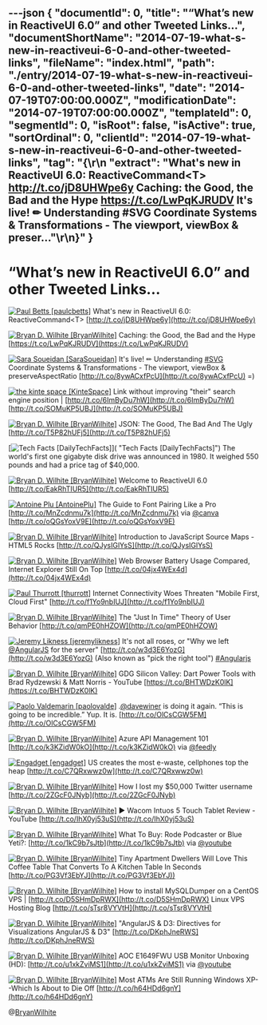 ---json
{
  "documentId": 0,
  "title": "“What’s new in ReactiveUI 6.0” and other Tweeted Links…",
  "documentShortName": "2014-07-19-what-s-new-in-reactiveui-6-0-and-other-tweeted-links",
  "fileName": "index.html",
  "path": "./entry/2014-07-19-what-s-new-in-reactiveui-6-0-and-other-tweeted-links",
  "date": "2014-07-19T07:00:00.000Z",
  "modificationDate": "2014-07-19T07:00:00.000Z",
  "templateId": 0,
  "segmentId": 0,
  "isRoot": false,
  "isActive": true,
  "sortOrdinal": 0,
  "clientId": "2014-07-19-what-s-new-in-reactiveui-6-0-and-other-tweeted-links",
  "tag": "{\r\n  \"extract\": \"What's new in ReactiveUI 6.0: ReactiveCommand&lt;T&gt;  http://t.co/jD8UHWpe6y  Caching: the Good, the Bad and the Hype https://t.co/LwPqKJRUDV  It's live! ✏ Understanding #SVG Coordinate Systems &amp; Transformations - The viewport, viewBox &amp; preser...\"\r\n}"
}
---

# “What’s new in ReactiveUI 6.0” and other Tweeted Links…

[<img alt="Paul Betts [paulcbetts]" src="https://songhay.blob.core.windows.net/shared-social-twitter/paulcbetts.jpeg">](http://t.co/1tmHzDAFNm "Paul Betts [paulcbetts]") <span>What's new in ReactiveUI 6.0: ReactiveCommand&lt;T&gt; [http://t.co/jD8UHWpe6y](http://t.co/jD8UHWpe6y)</span>

[<img alt="Bryan D. Wilhite [BryanWilhite]" src="https://songhay.blob.core.windows.net/shared-social-twitter/BryanWilhite.jpeg">](http://t.co/UNdqV0Z1zz "Bryan D. Wilhite [BryanWilhite]") <span>Caching: the Good, the Bad and the Hype [https://t.co/LwPqKJRUDV](https://t.co/LwPqKJRUDV)</span>

[<img alt="Sara Soueidan [SaraSoueidan]" src="https://songhay.blob.core.windows.net/shared-social-twitter/SaraSoueidan.png">](http://t.co/tfgYPYsycN "Sara Soueidan [SaraSoueidan]") <span>It's live! ✏ Understanding [#SVG](http://search.twitter.com/search?q=%23SVG) Coordinate Systems &amp; Transformations - The viewport, viewBox &amp; preserveAspectRatio [http://t.co/8ywACxfPcU](http://t.co/8ywACxfPcU) =)</span>

[<img alt="the kinte space [KinteSpace]" src="https://songhay.blob.core.windows.net/shared-social-twitter/KinteSpace.png">](http://t.co/s5roAXuR0y "the kinte space [KinteSpace]") <span>Link without improving "their" search engine position | [http://t.co/6ImByDu7hW](http://t.co/6ImByDu7hW) [http://t.co/SOMuKP5UBJ](http://t.co/SOMuKP5UBJ)</span>

[<img alt="Bryan D. Wilhite [BryanWilhite]" src="https://songhay.blob.core.windows.net/shared-social-twitter/BryanWilhite.jpeg">](http://t.co/UNdqV0Z1zz "Bryan D. Wilhite [BryanWilhite]") <span>JSON: The Good, The Bad And The Ugly [http://t.co/T5P82hUFj5](http://t.co/T5P82hUFj5)</span>

[<img alt="Tech Facts [DailyTechFacts]" src="https://songhay.blob.core.windows.net/shared-social-twitter/DailyTechFacts.jpeg">]( "Tech Facts [DailyTechFacts]") <span>The world's first one gigabyte disk drive was announced in 1980. It weighed 550 pounds and had a price tag of $40,000.</span>

[<img alt="Bryan D. Wilhite [BryanWilhite]" src="https://songhay.blob.core.windows.net/shared-social-twitter/BryanWilhite.jpeg">](http://t.co/UNdqV0Z1zz "Bryan D. Wilhite [BryanWilhite]") <span>Welcome to ReactiveUI 6.0 [http://t.co/EakRhTIUR5](http://t.co/EakRhTIUR5)</span>

[<img alt="Antoine Plu [AntoinePlu]" src="https://songhay.blob.core.windows.net/shared-social-twitter/AntoinePlu.jpeg">](http://t.co/GSiGsFwqLN "Antoine Plu [AntoinePlu]") <span>The Guide to Font Pairing Like a Pro [http://t.co/MnZcdnmu7k](http://t.co/MnZcdnmu7k) via [@canva](http://twitter.com/canva) [http://t.co/oQGsYoxV9E](http://t.co/oQGsYoxV9E)</span>

[<img alt="Bryan D. Wilhite [BryanWilhite]" src="https://songhay.blob.core.windows.net/shared-social-twitter/BryanWilhite.jpeg">](http://t.co/UNdqV0Z1zz "Bryan D. Wilhite [BryanWilhite]") <span>Introduction to JavaScript Source Maps - HTML5 Rocks [http://t.co/QJysIGlYsS](http://t.co/QJysIGlYsS)</span>

[<img alt="Bryan D. Wilhite [BryanWilhite]" src="https://songhay.blob.core.windows.net/shared-social-twitter/BryanWilhite.jpeg">](http://t.co/UNdqV0Z1zz "Bryan D. Wilhite [BryanWilhite]") <span>Web Browser Battery Usage Compared, Internet Explorer Still On Top [http://t.co/04jx4WEx4d](http://t.co/04jx4WEx4d)</span>

[<img alt="Paul Thurrott [thurrott]" src="https://songhay.blob.core.windows.net/shared-social-twitter/thurrott.jpeg">](http://t.co/AlP0Nkiamu "Paul Thurrott [thurrott]") <span>Internet Connectivity Woes Threaten "Mobile First, Cloud First" [http://t.co/f1Yo9nbIUJ](http://t.co/f1Yo9nbIUJ)</span>

[<img alt="Bryan D. Wilhite [BryanWilhite]" src="https://songhay.blob.core.windows.net/shared-social-twitter/BryanWilhite.jpeg">](http://t.co/UNdqV0Z1zz "Bryan D. Wilhite [BryanWilhite]") <span>The "Just In Time" Theory of User Behavior [http://t.co/qmPE0hHZOW](http://t.co/qmPE0hHZOW)</span>

[<img alt="Jeremy Likness [jeremylikness]" src="https://songhay.blob.core.windows.net/shared-social-twitter/jeremylikness.png">](http://t.co/WRlhr12CpE "Jeremy Likness [jeremylikness]") <span>It's not all roses, or "Why we left [@AngularJS](http://twitter.com/AngularJS) for the server" [http://t.co/w3d3E6YozG](http://t.co/w3d3E6YozG) (Also known as "pick the right tool") [#Angularjs](http://search.twitter.com/search?q=%23Angularjs)</span>

[<img alt="Bryan D. Wilhite [BryanWilhite]" src="https://songhay.blob.core.windows.net/shared-social-twitter/BryanWilhite.jpeg">](http://t.co/UNdqV0Z1zz "Bryan D. Wilhite [BryanWilhite]") <span>GDG Silicon Valley: Dart Power Tools with Brad Rydzewski &amp; Matt Norris - YouTube [https://t.co/BHTWDzK0lK](https://t.co/BHTWDzK0lK)</span>

[<img alt="Paolo Valdemarin [paolovalde]" src="https://songhay.blob.core.windows.net/shared-social-twitter/paolovalde.jpeg">](http://t.co/yk3k4dUsQ3 "Paolo Valdemarin [paolovalde]") <span>.[@davewiner](http://twitter.com/davewiner) is doing it again. “This is going to be incredible.” Yup. It is. [http://t.co/OlCsCGW5FM](http://t.co/OlCsCGW5FM)</span>

[<img alt="Bryan D. Wilhite [BryanWilhite]" src="https://songhay.blob.core.windows.net/shared-social-twitter/BryanWilhite.jpeg">](http://t.co/UNdqV0Z1zz "Bryan D. Wilhite [BryanWilhite]") <span>Azure API Management 101 [http://t.co/k3KZidW0kO](http://t.co/k3KZidW0kO) via [@feedly](http://twitter.com/feedly)</span>

[<img alt="Engadget [engadget]" src="https://songhay.blob.core.windows.net/shared-social-twitter/engadget.png">](http://t.co/sPqsSwCij5 "Engadget [engadget]") <span>US creates the most e-waste, cellphones top the heap [http://t.co/C7QRxwwz0w](http://t.co/C7QRxwwz0w)</span>

[<img alt="Bryan D. Wilhite [BryanWilhite]" src="https://songhay.blob.core.windows.net/shared-social-twitter/BryanWilhite.jpeg">](http://t.co/UNdqV0Z1zz "Bryan D. Wilhite [BryanWilhite]") <span>How I lost my $50,000 Twitter username [http://t.co/2ZGcF0JNyb](http://t.co/2ZGcF0JNyb)</span>

[<img alt="Bryan D. Wilhite [BryanWilhite]" src="https://songhay.blob.core.windows.net/shared-social-twitter/BryanWilhite.jpeg">](http://t.co/UNdqV0Z1zz "Bryan D. Wilhite [BryanWilhite]") <span>▶ Wacom Intuos 5 Touch Tablet Review - YouTube [http://t.co/IhX0yj53uS](http://t.co/IhX0yj53uS)</span>

[<img alt="Bryan D. Wilhite [BryanWilhite]" src="https://songhay.blob.core.windows.net/shared-social-twitter/BryanWilhite.jpeg">](http://t.co/UNdqV0Z1zz "Bryan D. Wilhite [BryanWilhite]") <span>What To Buy: Rode Podcaster or Blue Yeti?: [http://t.co/1kC9b7sJtb](http://t.co/1kC9b7sJtb) via [@youtube](http://twitter.com/youtube)</span>

[<img alt="Bryan D. Wilhite [BryanWilhite]" src="https://songhay.blob.core.windows.net/shared-social-twitter/BryanWilhite.jpeg">](http://t.co/UNdqV0Z1zz "Bryan D. Wilhite [BryanWilhite]") <span>Tiny Apartment Dwellers Will Love This Coffee Table That Converts To A Kitchen Table In Seconds [http://t.co/PG3Vf3EbYJ](http://t.co/PG3Vf3EbYJ))</span>

[<img alt="Bryan D. Wilhite [BryanWilhite]" src="https://songhay.blob.core.windows.net/shared-social-twitter/BryanWilhite.jpeg">](http://t.co/UNdqV0Z1zz "Bryan D. Wilhite [BryanWilhite]") <span>How to install MySQLDumper on a CentOS VPS | [http://t.co/D5SHmDpRWX](http://t.co/D5SHmDpRWX) Linux VPS Hosting Blog [http://t.co/sTsr8VYVtH](http://t.co/sTsr8VYVtH)</span>

[<img alt="Bryan D. Wilhite [BryanWilhite]" src="https://songhay.blob.core.windows.net/shared-social-twitter/BryanWilhite.jpeg">](http://t.co/UNdqV0Z1zz "Bryan D. Wilhite [BryanWilhite]") <span>"AngularJS &amp; D3: Directives for Visualizations AngularJS &amp; D3" [http://t.co/DKphJneRWS](http://t.co/DKphJneRWS)</span>

[<img alt="Bryan D. Wilhite [BryanWilhite]" src="https://songhay.blob.core.windows.net/shared-social-twitter/BryanWilhite.jpeg">](http://t.co/UNdqV0Z1zz "Bryan D. Wilhite [BryanWilhite]") <span>AOC E1649FWU USB Monitor Unboxing (HD): [http://t.co/u1xkZviMS1](http://t.co/u1xkZviMS1) via [@youtube](http://twitter.com/youtube)</span>

[<img alt="Bryan D. Wilhite [BryanWilhite]" src="https://songhay.blob.core.windows.net/shared-social-twitter/BryanWilhite.jpeg">](http://t.co/UNdqV0Z1zz "Bryan D. Wilhite [BryanWilhite]") <span>Most ATMs Are Still Running Windows XP--Which Is About to Die Off [http://t.co/h64HDd6gnY](http://t.co/h64HDd6gnY)</span>

@[BryanWilhite](https://twitter.com/BryanWilhite)
